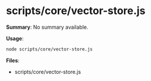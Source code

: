 # scripts/core/vector-store.js

**Summary**: No summary available.

**Usage**:

```bash
node scripts/core/vector-store.js
```

**Files**:
- scripts/core/vector-store.js
